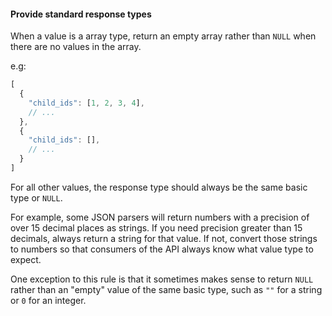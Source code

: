 #### Provide standard response types

When a value is a array type, return an empty array rather than `NULL` when
there are no values in the array.

e.g:

```javascript
[
  {
    "child_ids": [1, 2, 3, 4],
    // ...
  },
  {
    "child_ids": [],
    // ...
  }
]
```

For all other values, the response type should always be the same basic type or
`NULL`.

For example, some JSON parsers will return numbers with a precision of over 15
decimal places as strings. If you need precision greater than 15 decimals,
always return a string for that value. If not, convert those strings to numbers
so that consumers of the API always know what value type to expect.

One exception to this rule is that it sometimes makes sense to return `NULL`
rather than an "empty" value of the same basic type, such as `""` for a string
or `0` for an integer.
